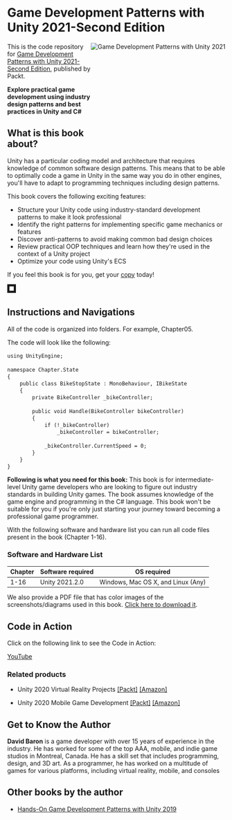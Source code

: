 # Game Development Patterns with Unity 2021-Second Edition

<a href="https://www.packtpub.com/product/game-development-patterns-with-unity-2021-second-edition/9781800200814"><img src="https://static.packt-cdn.com/products/9781800200814/cover/smaller" alt="Game Development Patterns with Unity 2021" height="256px" align="right"></a>

This is the code repository for [Game Development Patterns with Unity 2021-Second Edition](https://www.packtpub.com/product/game-development-patterns-with-unity-2021-second-edition/9781800200814), published by Packt.

**Explore practical game development using industry design patterns and best practices in Unity and C#**

## What is this book about?
Unity has a particular coding model and architecture that requires knowledge of common software design patterns. This means that to be able to optimally code a game in Unity in the same way you do in other engines, you'll have to adapt to programming techniques including design patterns.

This book covers the following exciting features: 
* Structure your Unity code using industry-standard development patterns to make it look professional
* Identify the right patterns for implementing specific game mechanics or features
* Discover anti-patterns to avoid making common bad design choices
* Review practical OOP techniques and learn how they're used in the context of a Unity project
* Optimize your code using Unity's ECS

If you feel this book is for you, get your [copy](https://www.amazon.com/dp/1800200811) today!

<a href="https://www.packtpub.com/?utm_source=github&utm_medium=banner&utm_campaign=GitHubBanner"><img src="https://raw.githubusercontent.com/PacktPublishing/GitHub/master/GitHub.png" 
alt="https://www.packtpub.com/" border="5" /></a>


## Instructions and Navigations
All of the code is organized into folders. For example, Chapter05.

The code will look like the following:
```
using UnityEngine;

namespace Chapter.State
{
    public class BikeStopState : MonoBehaviour, IBikeState
    {
        private BikeController _bikeController; 
        
        public void Handle(BikeController bikeController)
        {
            if (!_bikeController)
                _bikeController = bikeController;

            _bikeController.CurrentSpeed = 0;
        }
    }
}
```

**Following is what you need for this book:**
This book is for intermediate-level Unity game developers who are looking to figure out industry standards in building Unity games. The book assumes knowledge of the game engine and programming in the C# language. This book won't be suitable for you if you're only just starting your journey toward becoming a professional game programmer.

With the following software and hardware list you can run all code files present in the book (Chapter 1-16).

### Software and Hardware List

| Chapter  | Software required                   | OS required                        |
| -------- | ------------------------------------| -----------------------------------|
| 1-16       | Unity 2021.2.0                | Windows, Mac OS X, and Linux (Any) |



We also provide a PDF file that has color images of the screenshots/diagrams used in this book. [Click here to download it](https://static.packt-cdn.com/downloads/9781800200814_ColorImages.pdf).

## Code in Action

Click on the following link to see the Code in Action:

[YouTube](https://bit.ly/2UNCZX1)

### Related products <Other books you may enjoy>
* Unity 2020 Virtual Reality Projects [[Packt]](https://www.packtpub.com/product/unity-2020-virtual-reality-projects-third-edition/9781839217333) [[Amazon]](https://www.amazon.in/dp/1839217332)

* Unity 2020 Mobile Game Development [[Packt]](https://www.packtpub.com/product/unity-2020-mobile-game-development-second-edition/9781838987336) [[Amazon]](https://www.amazon.in/dp/1838987339)

## Get to Know the Author
**David Baron**
is a game developer with over 15 years of experience in the industry. He has worked for some of the top AAA, mobile, and indie game studios in Montreal, Canada. He has a skill set that includes programming, design, and 3D art. As a programmer, he has worked on a multitude of games for various platforms, including virtual reality, mobile, and consoles


## Other books by the author
* [Hands-On Game Development Patterns with Unity 2019](https://www.packtpub.com/product/hands-on-game-development-patterns-with-unity-2019/9781789349337)


